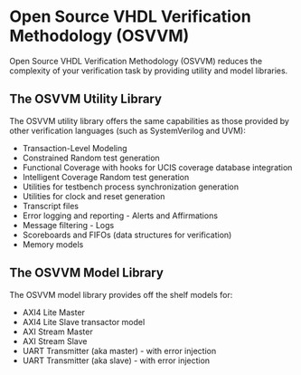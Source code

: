 # Open Source VHDL Verification Methodology (OSVVM)
Open Source VHDL Verification Methodology (OSVVM) reduces the complexity of your verification task by providing utility and model libraries.


## The OSVVM Utility Library
The OSVVM utility library offers the same capabilities as those provided by other verification languages (such as SystemVerilog and UVM):

 - Transaction-Level Modeling
 - Constrained Random test generation
 - Functional Coverage with hooks for UCIS coverage database integration
 - Intelligent Coverage Random test generation
 - Utilities for testbench process synchronization generation
 - Utilities for clock and reset generation
 - Transcript files
 - Error logging and reporting - Alerts and Affirmations
 - Message filtering - Logs
 - Scoreboards and FIFOs (data structures for verification)
 - Memory models

## The OSVVM Model Library
The OSVVM model library provides off the shelf models for:

 - AXI4 Lite Master
 - AXI4 Lite  Slave transactor model
 - AXI Stream Master
 - AXI Stream Slave
 - UART Transmitter (aka master) - with error injection
 - UART Transmitter (aka slave) - with error injection
